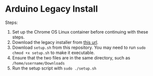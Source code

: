 # Arduino Legacy Install

Steps:

1. Set up the Chrome OS Linux container before continuing with these steps.
1. Download the legacy installer from [this url](https://downloads.arduino.cc/arduino-1.8.19-linux64.tar.xz).
2. Download `setup.sh` from this repository. You may need to run `sudo chmod +x setup.sh` to make it executable.
3. Ensure that the two files are in the same directory, such as `/home/username/Downloads`
4. Run the setup script with `sudo ./setup.sh`
